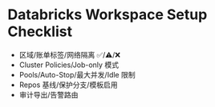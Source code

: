 # Databricks Workspace Setup Checklist

- 区域/账单标签/网络隔离 ✅/⚠️/❌
- Cluster Policies/Job-only 模式
- Pools/Auto-Stop/最大并发/Idle 限制
- Repos 基线/保护分支/模板启用
- 审计导出/告警路由
